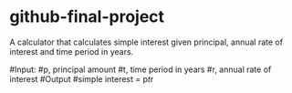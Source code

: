 # github-final-project
A calculator that calculates simple interest given principal, annual rate of interest and time period in years.

#Input:
   #p, principal amount
   #t, time period in years
   #r, annual rate of interest
#Output
   #simple interest = p*t*r
